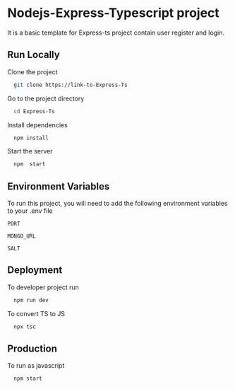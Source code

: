 
# Nodejs-Express-Typescript project

It is a basic template for Express-ts project contain user register and login.




## Run Locally

Clone the project

```bash
  git clone https://link-to-Express-Ts
```

Go to the project directory

```bash
  cd Express-Ts
```

Install dependencies

```bash
  npm install
```

Start  the server

```bash
  npm  start
```


## Environment Variables

To run this project, you will need to add the following environment variables to your .env file

`PORT`

`MONGO_URL`

`SALT`


## Deployment

To developer project run

```bash
  npm run dev
```

To convert TS to JS

```bash
  npx tsc
```

## Production

To run as javascript

```bash
  npm start
```